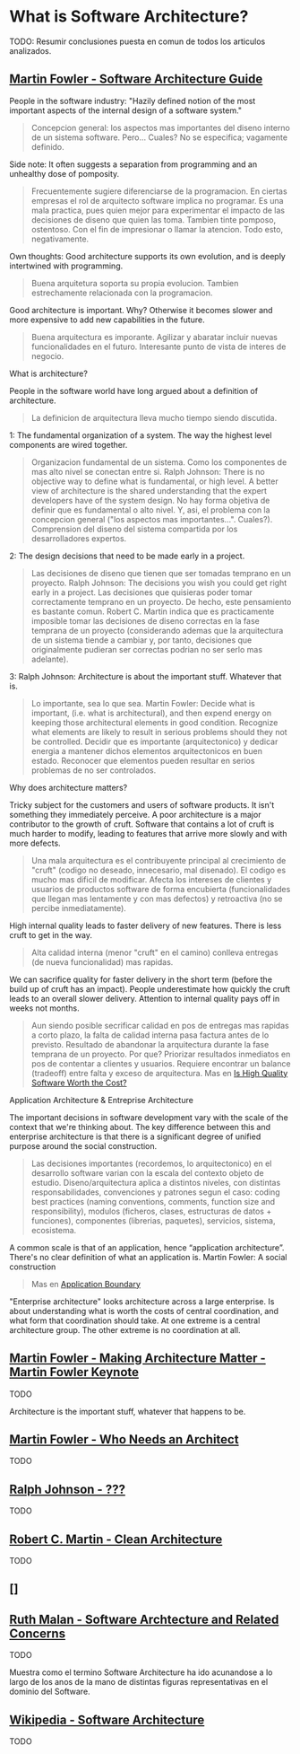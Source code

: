 # What is Software Architecture?

TODO: Resumir conclusiones puesta en comun de todos los articulos analizados.

## [Martin Fowler - Software Architecture Guide](https://martinfowler.com/architecture/)

People in the software industry: "Hazily defined notion of the most important aspects of the internal design of a software system."
> Concepcion general: los aspectos mas importantes del diseno interno de un sistema software. Pero... Cuales? No se especifica; vagamente definido.

Side note: It often suggests a separation from programming and an unhealthy dose of pomposity.
> Frecuentemente sugiere diferenciarse de la programacion. En ciertas empresas el rol de arquitecto software implica no programar. Es una mala practica, pues quien mejor para experimentar el impacto de las decisiones de diseno que quien las toma.
> Tambien tinte pomposo, ostentoso. Con el fin de impresionar o llamar la atencion.
> Todo esto, negativamente.

Own thoughts: Good architecture supports its own evolution, and is deeply intertwined with programming.
> Buena arquitetura soporta su propia evolucion.
> Tambien estrechamente relacionada con la programacion.

Good architecture is important. Why? Otherwise it becomes slower and more expensive to add new capabilities in the future.
> Buena arquitectura es imporante. Agilizar y abaratar incluir nuevas funcionalidades en el futuro.
> Interesante punto de vista de interes de negocio.

What is architecture?

People in the software world have long argued about a definition of architecture.
> La definicion de arquitectura lleva mucho tiempo siendo discutida.

1: The fundamental organization of a system. The way the highest level components are wired together.
> Organizacion fundamental de un sistema. Como los componentes de mas alto nivel se conectan entre si.
Ralph Johnson: There is no objective way to define what is fundamental, or high level. A better view of architecture is the shared understanding that the expert developers have of the system design.
> No hay forma objetiva de definir que es fundamental o alto nivel. Y, asi, el problema con la concepcion general ("los aspectos mas importantes...". Cuales?).
> Comprension del diseno del sistema compartida por los desarrolladores expertos.

2: The design decisions that need to be made early in a project.
> Las decisiones de diseno que tienen que ser tomadas temprano en un proyecto.
Ralph Johnson: The decisions you wish you could get right early in a project.
> Las decisiones que quisieras poder tomar correctamente temprano en un proyecto.
> De hecho, este pensamiento es bastante comun. Robert C. Martin indica que es practicamente imposible tomar las decisiones de diseno correctas en la fase temprana de un proyecto (considerando ademas que la arquitectura de un sistema tiende a cambiar y, por tanto, decisiones que originalmente pudieran ser correctas podrian no ser serlo mas adelante).

3: Ralph Johnson: Architecture is about the important stuff. Whatever that is.
> Lo importante, sea lo que sea.
Martin Fowler: Decide what is important, (i.e. what is architectural), and then expend energy on keeping those architectural elements in good condition. Recognize what elements are likely to result in serious problems should they not be controlled.
> Decidir que es importante (arquitectonico) y dedicar energia a mantener dichos elementos arquitectonicos en buen estado.
> Reconocer que elementos pueden resultar en serios problemas de no ser controlados.

Why does architecture matters?

Tricky subject for the customers and users of software products. It isn't something they immediately perceive.
A poor architecture is a major contributor to the growth of cruft. Software that contains a lot of cruft is much harder to modify, leading to features that arrive more slowly and with more defects.
> Una mala arquitectura es el contribuyente principal al crecimiento de "cruft" (codigo no deseado, innecesario, mal disenado). El codigo es mucho mas dificil de modificar.
> Afecta los intereses de clientes y usuarios de productos software de forma encubierta (funcionalidades que llegan mas lentamente y con mas defectos) y retroactiva (no se percibe inmediatamente).

High internal quality leads to faster delivery of new features. There is less cruft to get in the way.
> Alta calidad interna (menor "cruft" en el camino) conlleva entregas (de nueva funcionalidad) mas rapidas.

We can sacrifice quality for faster delivery in the short term (before the build up of cruft has an impact).
People underestimate how quickly the cruft leads to an overall slower delivery. Attention to internal quality pays off in weeks not months.
> Aun siendo posible secrificar calidad en pos de entregas mas rapidas a corto plazo, la falta de calidad interna pasa factura antes de lo previsto.
> Resultado de abandonar la arquitectura durante la fase temprana de un proyecto. Por que? Priorizar resultados inmediatos en pos de contentar a clientes y usuarios. Requiere encontrar un balance (tradeoff) entre falta y exceso de arquitectura.
> Mas en [Is High Quality Software Worth the Cost?](https://martinfowler.com/articles/is-quality-worth-cost.html)

Application Architecture & Entreprise Architecture

The important decisions in software development vary with the scale of the context that we're thinking about.
The key difference between this and enterprise architecture is that there is a significant degree of unified purpose around the social construction.
> Las decisiones importantes (recordemos, lo arquitectonico) en el desarrollo software varian con la escala del contexto objeto de estudio.
> Diseno/arquitectura aplica a distintos niveles, con distintas responsabilidades, convenciones y patrones segun el caso: coding best practices (naming conventions, comments, function size and responsibility), modulos (ficheros, clases, estructuras de datos + funciones), componentes (librerias, paquetes), servicios, sistema, ecosistema.

A common scale is that of an application, hence “application architecture”.
There's no clear definition of what an application is.
Martin Fowler: A social construction
> Mas en [Application Boundary](https://martinfowler.com/bliki/ApplicationBoundary.html)

"Enterprise architecture" looks architecture across a large enterprise.
Is about understanding what is worth the costs of central coordination, and what form that coordination should take.
At one extreme is a central architecture group.
The other extreme is no coordination at all.

## [Martin Fowler - Making Architecture Matter - Martin Fowler Keynote](https://www.youtube.com/watch?v=DngAZyWMGR0)

TODO

Architecture is the important stuff, whatever that happens to be.

## [Martin Fowler - Who Needs an Architect](https://martinfowler.com/ieeeSoftware/whoNeedsArchitect.pdf)

TODO

## [Ralph Johnson - ???]()

TODO

## [Robert C. Martin - Clean Architecture]()

TODO

## []

## [Ruth Malan - Software Archtecture and Related Concerns](https://www.bredemeyer.com/whatis.htm)

TODO

Muestra como el termino Software Architecture ha ido acunandose a lo largo de los anos de la mano de distintas figuras representativas en el dominio del Software.

## [Wikipedia - Software Architecture](https://en.wikipedia.org/wiki/Software_architecture)

TODO
